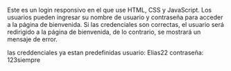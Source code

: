 Este es un login responsivo en el que use HTML, CSS y JavaScript. Los usuarios pueden ingresar su nombre de usuario y contraseña para acceder a la página de bienvenida. Si las credenciales  son correctas, el usuario será redirigido a la página de bienvenida, de lo contrario, se mostrará un mensaje de error.

las creddenciales ya estan predefinidas 
usuario: Elias22
contraseña: 123siempre

